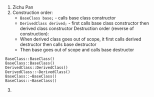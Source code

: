 1. Zichu Pan
2. Construction order:
	- `BaseClass base;` - calls base class constructor
	- `DerivedClass derived;` - first calls base class constructor then derived class constructor
	Destruction order (reverse of construction):
	- When derived class goes out of scope, it first calls derived destructor then calls base destructor
	- Then base goes out of scope and calls base destructor
```
BaseClass::BaseClass()
BaseClass::BaseClass()
DerivedClass::DerivedClass()
DerivedClass::~DerivedClass()
BaseClass::~BaseClass()
BaseClass::~BaseClass()
```
3. 

